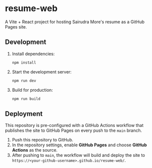 # resume-web

A Vite + React project for hosting Sairudra More's resume as a GitHub Pages site.

## Development

1. Install dependencies:
   ```sh
   npm install
   ```
2. Start the development server:
   ```sh
   npm run dev
   ```
3. Build for production:
   ```sh
   npm run build
   ```

## Deployment

This repository is pre-configured with a GitHub Actions workflow that publishes the site to GitHub Pages on every push to the `main` branch.

1. Push this repository to GitHub.
2. In the repository settings, enable **GitHub Pages** and choose **GitHub Actions** as the source.
3. After pushing to `main`, the workflow will build and deploy the site to `https://<your-github-username>.github.io/resume-web/`.

